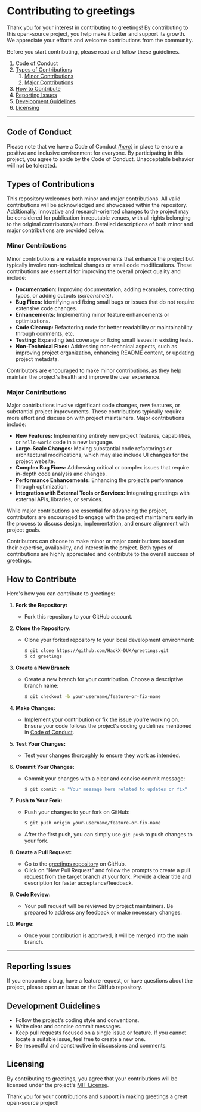 <!-- for hacktoberfest '24 -->

# Contributing to greetings

Thank you for your interest in contributing to greetings! By contributing to this open-source project, you help make it better and support its growth. We appreciate your efforts and welcome contributions from the community.

Before you start contributing, please read and follow these guidelines.

1. [Code of Conduct](#code-of-conduct)
2. [Types of Contributions](#types-of-contributions)
    1. [Minor Contributions](#minor-contributions)
    2. [Major Contributions](#major-contributions)
3. [How to Contribute](#how-to-contribute)
4. [Reporting Issues](#reporting-issues)
5. [Development Guidelines](#development-guidelines)
6. [Licensing](#licensing)

---

## Code of Conduct

Please note that we have a Code of Conduct [_(here)_](https://github.com/HackX-DUK/greetings/blob/main/CODE_OF_CONDUCT.md) in place to ensure a positive and inclusive environment for everyone. By participating in this project, you agree to abide by the Code of Conduct. Unacceptable behavior will not be tolerated.

## Types of Contributions

This repository welcomes both minor and major contributions. All valid contributions will be acknowledged and showcased within the repository. Additionally, innovative and research-oriented changes to the project may be considered for publication in reputable venues, with all rights belonging to the original contributors/authors. Detailed descriptions of both minor and major contributions are provided below.

### Minor Contributions

Minor contributions are valuable improvements that enhance the project but typically involve non-technical changes or small code modifications. These contributions are essential for improving the overall project quality and include:

- **Documentation:** Improving documentation, adding examples, correcting typos, or adding outputs _(screenshots)_.
- **Bug Fixes:** Identifying and fixing small bugs or issues that do not require extensive code changes.
- **Enhancements:** Implementing minor feature enhancements or optimizations.
- **Code Cleanup:** Refactoring code for better readability or maintainability through comments, etc.
- **Testing:** Expanding test coverage or fixing small issues in existing tests.
- **Non-Technical Fixes:** Addressing non-technical aspects, such as improving project organization, enhancing README content, or updating project metadata.

Contributors are encouraged to make minor contributions, as they help maintain the project's health and improve the user experience.

### Major Contributions

Major contributions involve significant code changes, new features, or substantial project improvements. These contributions typically require more effort and discussion with project maintainers. Major contributions include:

- **New Features:** Implementing entirely new project features, capabilities, or `hello-world` code in a new language.
- **Large-Scale Changes:** Making substantial code refactorings or architectural modifications, which may also include UI changes for the project website.
- **Complex Bug Fixes:** Addressing critical or complex issues that require in-depth code analysis and changes.
- **Performance Enhancements:** Enhancing the project's performance through optimization.
- **Integration with External Tools or Services:** Integrating greetings with external APIs, libraries, or services.

While major contributions are essential for advancing the project, contributors are encouraged to engage with the project maintainers early in the process to discuss design, implementation, and ensure alignment with project goals.

Contributors can choose to make minor or major contributions based on their expertise, availability, and interest in the project. Both types of contributions are highly appreciated and contribute to the overall success of greetings.

## How to Contribute

Here's how you can contribute to greetings:

1. **Fork the Repository:**
   - Fork this repository to your GitHub account.

2. **Clone the Repository:**
   - Clone your forked repository to your local development environment:
     ```bash
     $ git clone https://github.com/HackX-DUK/greetings.git
     $ cd greetings
     ```

3. **Create a New Branch:**
   - Create a new branch for your contribution. Choose a descriptive branch name:
     ```bash
     $ git checkout -b your-username/feature-or-fix-name
     ```

4. **Make Changes:**
   - Implement your contribution or fix the issue you're working on. Ensure your code follows the project's coding guidelines mentioned in [Code of Conduct](CODE_OF_CONDUCT.md).

5. **Test Your Changes:**
   - Test your changes thoroughly to ensure they work as intended.

6. **Commit Your Changes:**
   - Commit your changes with a clear and concise commit message:
     ```bash
     $ git commit -m "Your message here related to updates or fix"
     ```

7. **Push to Your Fork:**
   - Push your changes to your fork on GitHub:
     ```bash
     $ git push origin your-username/feature-or-fix-name
     ```
   - After the first push, you can simply use `git push` to push changes to your fork.

8. **Create a Pull Request:**
   - Go to the [greetings repository](https://github.com/HackX-DUK/greetings) on GitHub.
   - Click on "New Pull Request" and follow the prompts to create a pull request from the target branch at your fork. Provide a clear title and description for faster acceptance/feedback.

9. **Code Review:**
   - Your pull request will be reviewed by project maintainers. Be prepared to address any feedback or make necessary changes.

10. **Merge:**
    - Once your contribution is approved, it will be merged into the main branch.

---

## Reporting Issues

If you encounter a bug, have a feature request, or have questions about the project, please open an issue on the GitHub repository.

## Development Guidelines

- Follow the project's coding style and conventions.
- Write clear and concise commit messages.
- Keep pull requests focused on a single issue or feature. If you cannot locate a suitable issue, feel free to create a new one.
- Be respectful and constructive in discussions and comments.

## Licensing

By contributing to greetings, you agree that your contributions will be licensed under the project's [MIT License](LICENSE).

Thank you for your contributions and support in making greetings a great open-source project!
